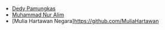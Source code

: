 - [Dedy Pamungkas](https://github.com/dedypamungkas)
- [Muhammad Nur Alim](https://github.com/Limeless04)
- [Mulia Hartawan Negara]https://github.com/MuliaHartawan
